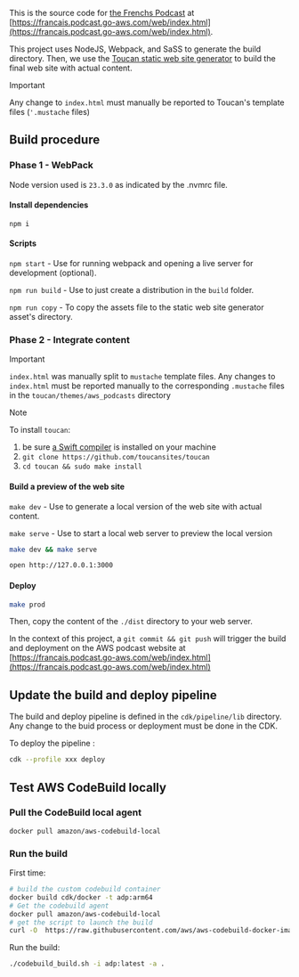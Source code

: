 
This is the source code for [the Frenchs Podcast](https://francais.podcast.go-aws.com/web/index.html)
at [https://francais.podcast.go-aws.com/web/index.html](https://francais.podcast.go-aws.com/web/index.html).

This project uses NodeJS, Webpack, and SaSS to generate the build directory. Then, we use the [Toucan static web site generator](https://github.com/toucansites/toucan) to build the final web site with actual content.

> [!IMPORTANT] 
> Any change to `index.html` must manually be reported to Toucan's template files (`'.mustache` files)

## Build procedure

### Phase 1 - WebPack 

Node version used is `23.3.0` as indicated by the .nvmrc file.

#### Install dependencies 

`npm i`

#### Scripts

`npm start` - Use for running webpack and opening a live server for development (optional).

`npm run build` - Use to just create a distribution in the `build` folder.

`npm run copy` - To copy the assets file to the static web site generator asset's directory.

### Phase 2 - Integrate content 

> [!IMPORTANT] 
> `index.html` was manually split to `mustache` template files.
> Any changes to `index.html` must be reported manually to the corresponding `.mustache` files in the `toucan/themes/aws_podcasts` directory

> [!NOTE]
> To install `toucan`: 
> 1. be sure [a Swift compiler](https://www.swift.org/install/linux/) is installed on your machine
> 2. `git clone https://github.com/toucansites/toucan`
> 3. `cd toucan && sudo make install`

#### Build a preview of the web site 

`make dev` - Use to generate a local version of the web site with actual content.

`make serve` - Use to start a local web server to preview the local version

```sh
make dev && make serve

open http://127.0.0.1:3000
```

#### Deploy 

```sh
make prod
```

Then, copy the content of the `./dist` directory to your web server.

In the context of this project, a `git commit && git push` will trigger the build and deployment on the AWS podcast website at [https://francais.podcast.go-aws.com/web/index.html](https://francais.podcast.go-aws.com/web/index.html)

## Update the build and deploy pipeline 

The build and deploy pipeline is defined in the `cdk/pipeline/lib` directory. Any change to the buid process or deployment must be done in the CDK.

To deploy the pipeline :

```sh
cdk --profile xxx deploy
```

## Test AWS CodeBuild locally 

### Pull the CodeBuild local agent

`docker pull amazon/aws-codebuild-local`

### Run the build

First time: 
```sh 
# build the custom codebuild container
docker build cdk/docker -t adp:arm64
# Get the codebuild agent
docker pull amazon/aws-codebuild-local
# get the script to launch the build
curl -O  https://raw.githubusercontent.com/aws/aws-codebuild-docker-images/master/local_builds/codebuild_build.sh
```

Run the build:
```sh
./codebuild_build.sh -i adp:latest -a .
```

